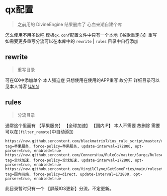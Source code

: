# qx配置
> 之前用的 DivineEngine 结果删库了 心血来潮自建个库

怎么使用不用多说吧
模板`qx.conf`配置文件中只有一个本地【谷歌重定向】重写
如需要更多重写分流可以在本库中的 `rewrite` | `rules` 目录中自行添加

## rewrite
> 重写目录

可在QX中添加单个 本人强迫症 只想使用在使用的APP重写 故分开
详细目录可以见本人博客 [UAIN](https://uain.cc) 

## rules
> 分流目录

通常这个里面有 【苹果服务】 【全球加速】 【国内IP】
本人不需要 故删除 需要可以在`[filter_remote]`中自动添加
```
https://raw.githubusercontent.com/blackmatrix7/ios_rule_script/master/rule/QuantumultX/Apple/Apple.list, tag=苹果服务, force-policy=苹果服务, update-interval=172800, opt-parser=true, enabled=true
https://raw.githubusercontent.com/ConnersHua/RuleGo/master/Surge/Ruleset/Proxy.list, tag=全球加速, force-policy=全球加速, update-interval=172800, opt-parser=true, enabled=true
https://raw.githubusercontent.com/VirgilClyne/GetSomeFries/main/ruleset/ASN.China.list, tag=国内网站, force-policy=direct, update-interval=172800, opt-parser=true, enabled=true
```
此目录暂时只有一个 【屏蔽IOS更新】分流，不定更新。
